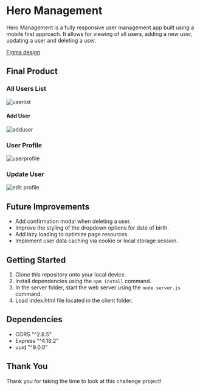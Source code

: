 # Hero Management

Hero Management is a fully responsive user management app built using a mobile first approach. It allows for viewing of all users, adding a new user, updating a user and deleting a user.

[Figma design](https://www.figma.com/file/wWWqWaALtuyBV3vztnLOfi/HeroManagement?type=design&node-id=0%3A1&t=WHOvcDtcUFzCIkRa-1)

## Final Product

### All Users List
![userlist](https://github.com/thekatcodes/B12Give-challenge/assets/83685887/adb9d593-c820-4577-86d7-ea66c11ac119)

#### Add User
![adduser](https://github.com/thekatcodes/B12Give-challenge/assets/83685887/286232b9-dc1b-45d7-bdef-ee0f1e9e9c07)

### User Profile
![userprofile](https://github.com/thekatcodes/B12Give-challenge/assets/83685887/11c97c14-aa85-4d05-afdb-246f36bc0a8d)

### Update User
![edit profile](https://github.com/thekatcodes/B12Give-challenge/assets/83685887/95da49e0-e15b-4be4-a693-41a062ebc35f)

## Future Improvements

- Add confirmation modal when deleting a user.
- Improve the styling of the dropdown options for date of birth.
- Add lazy loading to optimize page resources.
- Implement user data caching via cookie or local storage session.

## Getting Started

1. Clone this repository onto your local device.
2. Install dependencies using the `npm install` command.
3. In the server folder, start the web server using the `node server.js` command.
4. Load index.html file located in the client folder.

## Dependencies

- CORS "^2.8.5"
- Express "^4.18.2"
- uuid "^9.0.0"

## Thank You
Thank you for taking the time to look at this challenge project!
